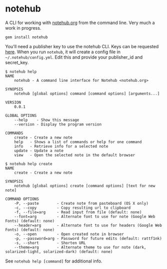 # notehub

A CLI for working with [notehub.org](http://notehub.org) from the command line. Very much a work in progress.

    gem install notehub

You'll need a publisher key to use the notehub CLI. Keys can be requested [here](http://www.notehub.org/api#registration). When you run `notehub`, it will create a config file in `~/.notehub/config.yml`. Edit this and provide your publisher_id and secret_key.

    $ notehub help
    NAME
        notehub - A command line interface for Notehub <notehub.org>

    SYNOPSIS
        notehub [global options] command [command options] [arguments...]

    VERSION
        0.0.1

    GLOBAL OPTIONS
        --help    - Show this message
        --version - Display the program version

    COMMANDS
        create - Create a new note
        help   - Shows a list of commands or help for one command
        info   - Retrieve info for a selected note
        update - Update a note
        view   - Open the selected note in the default browser

    $ notehub help create
    NAME
        create - Create a new note

    SYNOPSIS
        notehub [global options] create [command options] [text for new note]

    COMMAND OPTIONS
        -P, --paste        - Create note from pasteboard (OS X only)
        -c, --copy         - Copy resulting url to clipboard
        -f, --file=arg     - Read input from file (default: none)
        --font=arg         - Alternate font to use for note (Google Web Fonts) (default: none)
        --header=arg       - Alternate font to use for headers (Google Web Fonts) (default: none)
        -o, --open         - Open created note in browser
        -p, --password=arg - Password for future edits (default: rattf1nk)
        -s, --short        - Shorten URL
        --theme=arg        - Alternate theme to use for note (dark, solarized-light, solarized-dark) (default: none)

See `notehub help [command]` for additional info.
